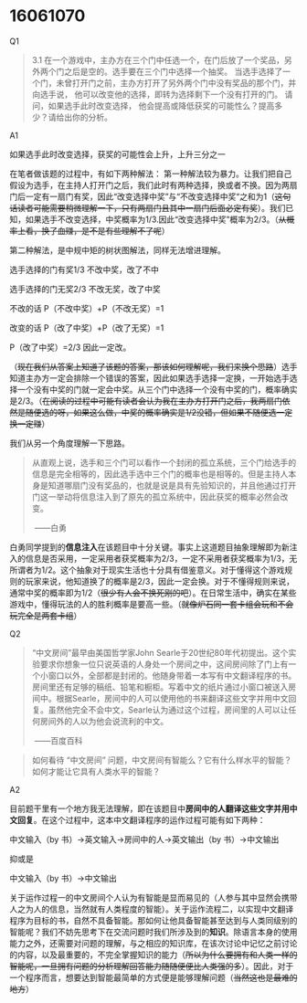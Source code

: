 # 16061070
Q1
>3.1 在一个游戏中，主办方在三个门中任选一个，在门后放了一个奖品，另外两个门之后是空的。选手要在三个门中选择一个抽奖。 当选手选择了一个门，未曾打开门之前，主办方打开了另外两个门中没有奖品的那个门，并向选手说， 他可以改变他的选择，即转为选择剩下一个没有打开的门。 请问，如果选手此时改变选择， 他会提高或降低获奖的可能性么？提高多少？请给出你的分析。 

A1

如果选手此时改变选择，获奖的可能性会上升，上升三分之一

在笔者做该题的过程中，有如下两种解法：
第一种解法较为暴力。让我们把自己假设为选手，在主持人打开门之后，我们此时有两种选择，换或者不换。因为两扇门后一定有一扇门有奖，因此“改变选择中奖”与“不改变选择中奖“之和为1（~~这句话读者可能需要稍微理解一下，只有两扇门且其中一扇门后面必定有奖~~）。我们已知，如果选手不改变选择，中奖概率为1/3.因此“改变选择中奖”概率为2/3。（~~从概率上看，换了血赚，是不是有些理解不了呢~~）

第二种解法，是中规中矩的树状图解法，同样无法增进理解。

选手选择的门有奖1/3  不改中奖，改了不中

选手选择的门无奖2/3  不改无奖，改了中奖

不改的话 P（不改中奖）+P（不改无奖）=1

改变的话 P（改了中奖）+P（改了无奖）=1

P（改了中奖）=2/3 因此一定改。

（~~现在我们从答案上知道了该题的答案，那该如何理解呢，我们来换个思路~~）选手知道主办方一定会排除一个错误的答案，因此如果选手选择一定换，一开始选手选择一个没有中奖的门就一定会中奖。从三个门中选择一个没有中奖的门，概率确实是2/3。（~~在阅读的过程中可能有读者会认为我在主办方打开门之后，我两扇门依然是随便选的呀，如果这么做，中奖的概率确实是1/2没错，但如果不随便选一定换一定赚~~）

我们从另一个角度理解一下思路。

>从直观上说，选手和三个门可以看作一个封闭的孤立系统，三个门给选手的信息是完全相等的，因此选手选中三个门的概率也是相等的。但是主持人本身是知道哪扇门没有奖品的，也就是说是具有先验知识的，并且他通过打开门这一举动将信息注入到了原先的孤立系统中，因此获奖的概率必然会改变。
>
>​																——白勇 

白勇同学提到的**信息注入**在该题目中十分关键。事实上这道题目抽象理解即为新注入的信息是否采用，一定采用者获奖概率为2/3，一定不采用者获奖概率为1/3，无所谓者为1/2。这个抽象对于现实生活也十分具有借鉴意义。对于懂得这个游戏规则的玩家来说，他知道换了的概率是2/3，因此一定会换。对于不懂得规则来说，通常中奖的概率即为1/2（~~很少有人会不换死刚的吧~~）。在日常生活中，确实在某些游戏中，懂得玩法的人的胜利概率是要高一些。（~~就像炉石同一套卡组会玩和不会玩完全是两套卡组~~）

Q2

> “中文房间”最早由美国哲学家John Searle于20世纪80年代初提出。这个实验要求你想象一位只说英语的人身处一个房间之中，这间房间除了门上有一个小窗口以外，全部都是封闭的。他随身带着一本写有中文翻译程序的书。房间里还有足够的稿纸、铅笔和橱柜。写着中文的纸片通过小窗口被送入房间中。根据Searle，房间中的人可以使用他的书来翻译这些文字并用中文回复。虽然他完全不会中文，Searle认为通过这个过程，房间里的人可以让任何房间外的人以为他会说流利的中文。 
>
> ​																	——百度百科

> 如何看待 “中文房间” 问题，中文房间有智能么？它有什么样水平的智能？如何才能让它具有人类水平的智能？ 

A2

目前题干里有一个地方我无法理解，即在该题目中**房间中的人翻译这些文字并用中文回复**。在这个过程中，这本中文翻译程序的运作过程可能有如下两种：

中文输入（by 书）->英文输入->房间中的人->英文输出（by 书）->中文输出

抑或是

中文输入（by 书）->中文输出

关于运作过程一的中文房间个人认为有智能是显而易见的（人参与其中显然会携带人之为人的信息，当然就有人类程度的智能）。关于运作流程二，以实现中文翻译程序为目标的书，自然不具备智能。那如何让他具备智能甚至达到与人类同级别的智能呢？我们不妨先思考下在交流问题时我们所涉及到的**知识**。除语言本身的使用能力之外，还需要对问题的理解，与之相应的知识库，在该次讨论中记忆之前讨论的内容，以及最重要的，不完全掌握知识的能力（~~所以为什么要拥有和人类一样的智能呢，一旦拥有问题的分析理解回答能力随随便便比人类强的多~~）。因此，对于一个程序而言，想要达到智能最简单的方式便是能够理解问题（~~当然这也是最难的地方~~）

